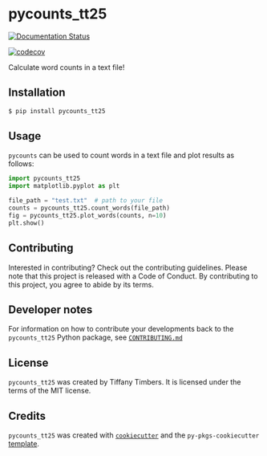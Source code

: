 # pycounts_tt25

[![Documentation Status](https://readthedocs.org/projects/pycounts-tt25/badge/?version=latest)](https://pycounts-tt25.readthedocs.io/en/latest/?badge=latest)

[![codecov](https://codecov.io/gh/ttimbers/pycounts_tt25/graph/badge.svg?token=788HY26XUG)](https://codecov.io/gh/ttimbers/pycounts_tt25)

Calculate word counts in a text file!

## Installation

```bash
$ pip install pycounts_tt25
```

## Usage

`pycounts` can be used to count words in a text file and plot results
as follows:

```python
import pycounts_tt25
import matplotlib.pyplot as plt

file_path = "test.txt"  # path to your file
counts = pycounts_tt25.count_words(file_path)
fig = pycounts_tt25.plot_words(counts, n=10)
plt.show()
```

## Contributing

Interested in contributing? Check out the contributing guidelines. Please note that this project is released with a Code of Conduct. By contributing to this project, you agree to abide by its terms.

## Developer notes

For information on how to contribute your developments back to the `pycounts_tt25` Python package, see
[`CONTRIBUTING.md`](https://github.com/ttimbers/pycounts_tt25/blob/main/CONTRIBUTING.md)

## License

`pycounts_tt25` was created by Tiffany Timbers. It is licensed under the terms of the MIT license.

## Credits

`pycounts_tt25` was created with [`cookiecutter`](https://cookiecutter.readthedocs.io/en/latest/) and the `py-pkgs-cookiecutter` [template](https://github.com/py-pkgs/py-pkgs-cookiecutter).
